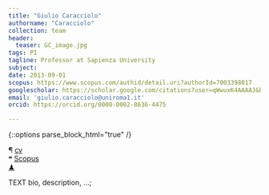 ```yaml
---
title: "Giulio Caracciolo"
authorname: "Caracciolo"
collection: team
header: 
  teaser: GC_image.jpg
tags: PI
tagline: Professor at Sapienza University
subject: 
date: 2013-09-01
scopus: https://www.scopus.com/authid/detail.uri?authorId=7003398017
googlescholar: https://scholar.google.com/citations?user=qWwuxK4AAAAJ&hl=it&oi=ao
email: 'giulio.caracciolo@uniroma1.it'
orcid: https://orcid.org/0000-0002-8636-4475

---
```


{::options parse_block_html="true" /}

   &#182; [cv](https://lucadigiacomo51.github.io/nano_test_01.github.io/files/CV_EN_Caracciolo.pdf)<br>
   &#10077; [Scopus](https://www.scopus.com/authid/detail.uri?authorId=7003398017)<br>
   [&#x265F;](https://lichess.org/@/Ivanchliuk)<br>

<p align= "justify">

TEXT bio, description, ...;
